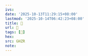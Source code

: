 ```yaml
---
ivs:
date: '2025-10-13T11:29:15+08:00'
lastmod: '2025-10-14T06:42:23+08:00'
title: 󰠰
url: 󰠰
tags: [𤄜]
hex: 
src: GHZR
note:
---
```

